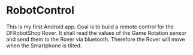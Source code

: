 # RobotControl
This is my first Android app.
Goal is to build a remote control for the DFRobotShop Rover.
It shall read the values of the Game Rotation sensor and send them to the Rover via bluetooth.
Therefore the Rover will move when the Smartphone is tilted.
